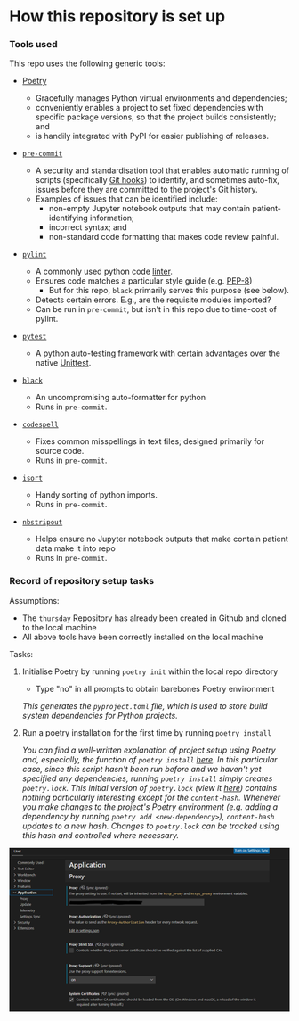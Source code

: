 # How this repository is set up

### Tools used

This repo uses the following generic tools:

- [Poetry](https://python-poetry.org/)
  - Gracefully manages Python virtual environments and dependencies;
  - conveniently enables a project to set fixed dependencies with specific package versions, so that the project builds consistently; and
  - is handily integrated with PyPI for easier publishing of releases.

- [`pre-commit`](https://pre-commit.com/)
  - A security and standardisation tool that enables automatic running of scripts (specifically [Git hooks](https://git-scm.com/book/en/v2/Customizing-Git-Git-Hooks)) to identify, and sometimes auto-fix, issues before they are committed to the project's Git history.
  - Examples of issues that can be identified include:
    - non-empty Jupyter notebook outputs that may contain patient-identifying information;
    - incorrect syntax; and
    - non-standard code formatting that makes code review painful.

- [`pylint`](https://pylint.org/)
  - A commonly used python code [linter](https://en.wikipedia.org/wiki/Lint_(software)).
  - Ensures code matches a particular style guide (e.g. [PEP-8](https://www.python.org/dev/peps/pep-0008/))
    - But for this repo, `black` primarily serves this purpose (see below).
  - Detects certain errors. E.g., are the requisite modules imported?
  - Can be run in `pre-commit`, but isn't in this repo due to time-cost of pylint.

- [`pytest`](https://docs.pytest.org/en/6.2.x/)
  - A python auto-testing framework with certain advantages over the native [Unittest](https://docs.python.org/3/library/unittest.html).

- [`black`](https://github.com/psf/black)
  - An uncompromising auto-formatter for python
  - Runs in `pre-commit`.

- [`codespell`](https://github.com/codespell-project/codespell)
  - Fixes common misspellings in text files; designed primarily for source code.
  - Runs in `pre-commit`.

- [`isort`](https://github.com/PyCQA/isort)
  - Handy sorting of python imports.
  - Runs in `pre-commit`.

- [`nbstripout`](https://github.com/kynan/nbstripout)
  - Helps ensure no Jupyter notebook outputs that make contain patient data make it into repo
  - Runs in `pre-commit`.

### Record of repository setup tasks

Assumptions:
- The `thursday` Repository has already been created in Github and cloned to the local machine
- All above tools have been correctly installed on the local machine

Tasks:

1. Initialise Poetry by running `poetry init` within the local repo directory

   - Type "no" in all prompts to obtain barebones Poetry environment

   *This generates the `pyproject.toml` file, which is used to store build system dependencies for Python projects.*

2. Run a poetry installation for the first time by running `poetry install`

   *You can find a well-written explanation of project setup using Poetry and, especially, the function of `poetry install` [here](https://python-poetry.org/docs/basic-usage/#installing-without-poetrylock). In this particular case, since this script hasn't been run before and we haven't yet specified any dependencies, running `poetry install` simply creates `poetry.lock`. This initial version of `poetry.lock` (view it [here](https://github.com/ACPSEM/thursday/blob/e427a79b4674d7e69894db84770c68cd3473b8c5/poetry.lock)) contains nothing particularly interesting except for the `content-hash`. Whenever you make changes to the project's Poetry environment (e.g. adding a dependency by running `poetry add <new-dependency>`), `content-hash` updates to a new hash. Changes to `poetry.lock` can be tracked using this hash and controlled where necessary.*


![](img/proxy-settings.png)
